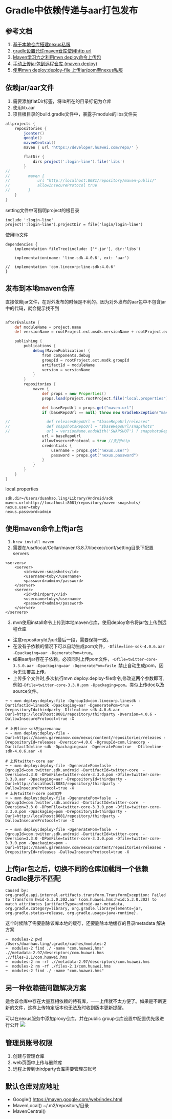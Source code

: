 # Gradle中依赖传递与aar打包发布
## 参考文档
1. [基于本地仓库搭建nexus私服](https://blog.csdn.net/ac_dao_di/article/details/121888447)
2. [gradle设置允许maven仓库使用http url](https://docs.gradle.org/7.4/dsl/org.gradle.api.artifacts.repositories.UrlArtifactRepository.html#org.gradle.api.artifacts.repositories.UrlArtifactRepository:allowInsecureProtocol)
3. [Maven学习六之利用mvn deploy命令上传包](https://developer.aliyun.com/article/444176)
4. [手动上传jar包到远程仓库 (maven deploy)](https://www.cnblogs.com/pekkle/p/10373506.html)
5. [使用mvn deploy:deploy-file 上传jar/pom至nexus私服](https://blog.csdn.net/yanglee365/article/details/103046511)

## 依赖jar/aar文件
1. 需要添加flatDir标签，将lib所在的目录标记为仓库
2. 使用lib.aar
3. 项目根目录的build.gradle文件中，暴露子module的libs文件夹
```gradle
allprojects {
    repositories {
        jcenter()
        google()
        mavenCentral()
        maven { url 'https://developer.huawei.com/repo/' }

        flatDir {
            dirs project(':login-line').file('libs')
        }
//
//        maven {
//            url "http://localhost:8081/repository/maven-public/"
//            allowInsecureProtocol true
//        }
    }
}
```
setting文件中可指明project的根目录
```
include ':login-line'
project(':login-line').projectDir = file('login/login-line')
```
使用lib文件
```
dependencies {
    implementation fileTree(include: ['*.jar'], dir:'libs')

    implementation(name: 'line-sdk-4.0.6', ext: 'aar')
    
//  implementation 'com.linecorp:line-sdk:4.0.6'
}
```

## 发布到本地maven仓库
直接依赖jar文件，在对外发布的时候是不利的。因为对外发布的aar包中不包含jar中的代码，就会提示找不到
```gradle

afterEvaluate {
    def moduleName = project.name
    def versionName = rootProject.ext.msdk.versionName + rootProject.ext.msdk.versionSuffix

    publishing {
        publications {
            debug(MavenPublication) {
                from components.debug
                groupId = rootProject.ext.msdk.groupId
                artifactId = moduleName
                version = versionName
            }
        }
        repositories {
            maven {
                def props = new Properties()
                props.load(project.rootProject.file("local.properties").newDataInputStream())

                def baseRepoUrl = props.get("maven.url")
                if (baseRepoUrl == null) throw new GradleException("maven.url not found in local.properties")

//                def releasesRepoUrl = "$baseRepoUrl/releases"
//                def snapshotsRepoUrl = "$baseRepoUrl/snapshots"
//                url = versionName.endsWith('SNAPSHOT') ? snapshotsRepoUrl : releasesRepoUrl
                url = baseRepoUrl
                allowInsecureProtocol = true //支持http
                credentials {
                    username = props.get("nexus.user")
                    password = props.get("nexus.password")
                }
            }
        }
    }
}

```
local.properties
```
sdk.dir=/Users/duanhao.ling/Library/Android/sdk
maven.url=http://localhost:8081/repository/maven-snapshots/
nexus.user=toby
nexus.password=admin

```

## 使用maven命令上传jar包
1. ```brew install maven```
2. 需要在/usr/local/Cellar/maven/3.8.7/libexec/conf/setting目录下配置servers
```
<servers>
    <server>
        <id>maven-snapshots</id>
        <username>toby</username>
        <password>admin</password>
    </server>
    <server>
        <id>thirdparty</id>
        <username>toby</username>
        <password>admin</password>
    </server>
</servers>
```
3. mvn使用install命令上传到本地maven仓库，使用deploy命令将jar包上传到远程仓库
- 注意repositoryId为url最后一段，需要保持一致。
- 在没有子依赖的情况下可以自动生成pom文件，`-Dfile=line-sdk-4.0.6.aar -Dpackaging=aar -DgeneratePom=true`。
- 如果aar/jar存在子依赖，必须同时上传pom文件，`-Dfile=twitter-core-3.3.0.aar -Dpackaging=aar -DgeneratePom=fasle `禁止自动生成pom，因为无法覆盖上传。
- 上传多个文件时,多次执行mvn deploy:deploy-file命令,修改这两个参数即可,例如`-Dfile=twitter-core-3.3.0.pom -Dpackaging=pom`。类似上传doc以及source文件。
```
➜ ~ mvn deploy:deploy-file -DgroupId=com.linecorp.linesdk -DartifactId=linesdk -Dpackaging=aar -DgeneratePom=true -DrepositoryId=thirdparty -Dfile=line-sdk-4.0.6.aar -Durl=http://localhost:8081/repository/thirdparty -Dversion=4.0.6 -DallowInsecureProtocol=true -X

# 上传line-sdk到garenanow
➜ ~ mvn deploy:deploy-file -Durl=https://maven.garenanow.com/nexus/content/repositories/releases -DrepositoryId=releases -Dversion=4.0.6 -DgroupId=com.linecorp -DartifactId=line-sdk -Dpackaging=aar -DgeneratePom=true  -Dfile=line-sdk-4.0.6.aar -X

# 上传twitter-core aar
➜ ~ mvn deploy:deploy-file -DgeneratePom=fasle  -DgroupId=com.twitter.sdk.android -DartifactId=twitter-core  -Dversion=3.3.0 -DPomFile=twitter-core-3.3.0.pom -Dfile=twitter-core-3.3.0.aar -Dpackaging=aar -DrepositoryId=thirdparty -Durl=http://localhost:8081/repository/thirdparty -DallowInsecureProtocol=true -X
# 上传twitter-core pom文件
➜ ~ mvn deploy:deploy-file -DgeneratePom=fasle  -DgroupId=com.twitter.sdk.android -DartifactId=twitter-core  -Dversion=3.3.0 -DPomFile=twitter-core-3.3.0.pom -Dfile=twitter-core-3.3.0.pom -Dpackaging=pom -DrepositoryId=thirdparty -Durl=http://localhost:8081/repository/thirdparty -DallowInsecureProtocol=true -X

➜ ~ mvn deploy:deploy-file -DgeneratePom=fasle  -DgroupId=com.twitter.sdk.android -DartifactId=twitter-core  -Dversion=3.3.0 -DPomFile=twitter-core-3.3.0.pom -Dfile=twitter-core-3.3.0.pom -Dpackaging=pom -Durl=https://maven.garenanow.com/nexus/content/repositories/releases -DrepositoryId=releases -DallowInsecureProtocol=true -X
```
## 上传jar包之后，切换不同的仓库加载同一个依赖Gradle提示不匹配
```
Caused by: org.gradle.api.internal.artifacts.transform.TransformException: Failed to transform hwid-5.3.0.302.aar (com.huawei.hms:hwid:5.3.0.302) to match attributes {artifactType=android-aar-metadata, org.gradle.category=library, org.gradle.libraryelements=jar, org.gradle.status=release, org.gradle.usage=java-runtime}.
```
这个时候除了需要删除该库本地的缓存，还要删除本地缓存的目录metadata
解决方案
```
➜  modules-2 pwd
/Users/duanhao.ling/.gradle/caches/modules-2
➜  modules-2 find ./ -name "com.huawei.hms"
.//metadata-2.97/descriptors/com.huawei.hms
.//files-2.1/com.huawei.hms
➜  modules-2 rm -rf .//metadata-2.97/descriptors/com.huawei.hms
➜  modules-2 rm -rf ./files-2.1/com.huawei.hms
➜  modules-2 find ./ -name "com.huawei.hms"
```
## 另一种依赖链问题解决方案
适合该仓库中存在大量互相依赖的特有库，一一上传就不太方便了。如果是不断更新的文件，这样上传特定版本也无法及时收到版本更新提醒。

可以在nexus服务中添加proxy仓库，并在public group仓库设置中配置优先级进行公开
![](image/截屏2023-02-08%20下午4.39.48.png)

## 管理员账号权限
1. 创建与管理仓库
2. web页面中上传与删除库 
3. 远程上传到thirdparty仓库需要管理员账号

## 默认仓库对应地址
- Google() https://maven.google.com/web/index.html
- MavenLocal() ~/.m2/repository/目录
- MavenCentral()